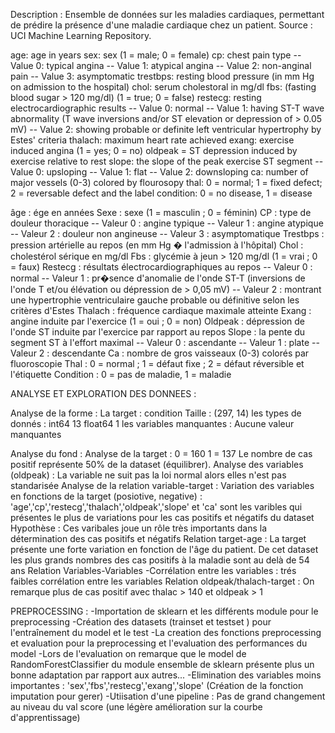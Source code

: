 Description : Ensemble de données sur les maladies cardiaques, permettant de prédire la présence d'une maladie cardiaque chez un patient.
Source : UCI Machine Learning Repository.

age: age in years
sex: sex (1 = male; 0 = female)
cp: chest pain type -- Value 0: typical angina -- Value 1: atypical angina -- Value 2: non-anginal pain -- Value 3: asymptomatic
trestbps: resting blood pressure (in mm Hg on admission to the hospital)
chol: serum cholestoral in mg/dl
fbs: (fasting blood sugar > 120 mg/dl) (1 = true; 0 = false)
restecg: resting electrocardiographic results -- Value 0: normal -- Value 1: having ST-T wave abnormality (T wave inversions and/or ST elevation or depression of > 0.05 mV) -- Value 2: showing probable or definite left ventricular hypertrophy by Estes' criteria
thalach: maximum heart rate achieved
exang: exercise induced angina (1 = yes; 0 = no)
oldpeak = ST depression induced by exercise relative to rest
slope: the slope of the peak exercise ST segment -- Value 0: upsloping -- Value 1: flat -- Value 2: downsloping
ca: number of major vessels (0-3) colored by flourosopy
thal: 0 = normal; 1 = fixed defect; 2 = reversable defect and the label
condition: 0 = no disease, 1 = disease



âge : ége en années
Sexe : sexe (1 = masculin ; 0 = féminin)
CP : type de douleur thoracique -- Valeur 0 : angine typique -- Valeur 1 : angine atypique -- Valeur 2 : douleur non angineuse -- Valeur 3 : asymptomatique
Trestbps : pression artérielle au repos (en mm Hg � l'admission à l'hôpital)
Chol : cholestérol sérique en mg/dl
Fbs : glycémie à jeun > 120 mg/dl (1 = vrai ; 0 = faux)
Restecg : résultats électrocardiographiques au repos -- Valeur 0 : normal -- Valeur 1 : pr�sence d'anomalie de l'onde ST-T (inversions de l'onde T et/ou élévation ou dépression de > 0,05 mV) -- Valeur 2 : montrant une hypertrophie ventriculaire gauche probable ou définitive selon les critères d'Estes
Thalach : fréquence cardiaque maximale atteinte
Exang : angine induite par l'exercice (1 = oui ; 0 = non)
Oldpeak : dépression de l'onde ST induite par l'exercice par rapport au repos
Slope : la pente du segment ST à l'effort maximal -- Valeur 0 : ascendante -- Valeur 1 : plate -- Valeur 2 : descendante
Ca : nombre de gros vaisseaux (0-3) colorés par fluoroscopie
Thal : 0 = normal ; 1 = défaut fixe ; 2 = défaut réversible et l'étiquette
Condition : 0 = pas de maladie, 1 = maladie

ANALYSE ET EXPLORATION DES DONNEES :

Analyse de la forme :
La target : condition
Taille  : (297, 14)
les types de donnés : 
    int64      13
    float64     1
les variables manquantes : Aucune valeur manquantes

Analyse du fond :
Analyse de la target : 
    0  =  160
    1  =  137
    Le nombre de cas positif représente 50% de la dataset (équilibrer). 
Analyse des variables (oldpeak) : 
    La variable ne suit pas la loi normal alors elles n'est pas standarisée
Analyse de la relation variable-target :
    Variation des variables en fonctions de la target (posiotive, negative) :
        'age','cp','restecg','thalach','oldpeak','slope' et 'ca' sont les varibles qui présentes le plus de variations pour les cas positifs et négatifs du dataset
        Hypothèse : Ces varibales joue un rôle très importants dans la détermination des cas positifs et négatifs
    Relation target-age :
        La target présente une forte variation en fonction de l'âge du patient. De cet dataset les plus grands nombres des cas positifs à la maladie sont au delà de 54 ans 
    Relation Variables-Variables
        -Corrélation entre les variables : trés faibles corrélation entre les variables
    Relation oldpeak/thalach-target :
        On remarque plus de cas positif avec thalac > 140 et oldpeak  > 1


PREPROCESSING :
    -Importation de sklearn et les différents module pour le preprocessing
    -Création des datasets (trainset et testset ) pour l'entraînement du model et le test 
    -La creation des fonctions preprocessing et evaluation pour la preprocessing et l'evaluation des performances du model 
    -Lors de l'evaluation on remarque que le model de RandomForestClassifier du module ensemble de sklearn présente plus un bonne adaptation par rapport aux autres...
    -Elimination des variables moins importantes : 'sex','fbs','restecg','exang','slope' (Création de la fonction imputation pour gerer)
    -Utiisation d'une pipeline : Pas de grand changement au niveau du val score (une légère amélioration sur la courbe d'apprentissage)